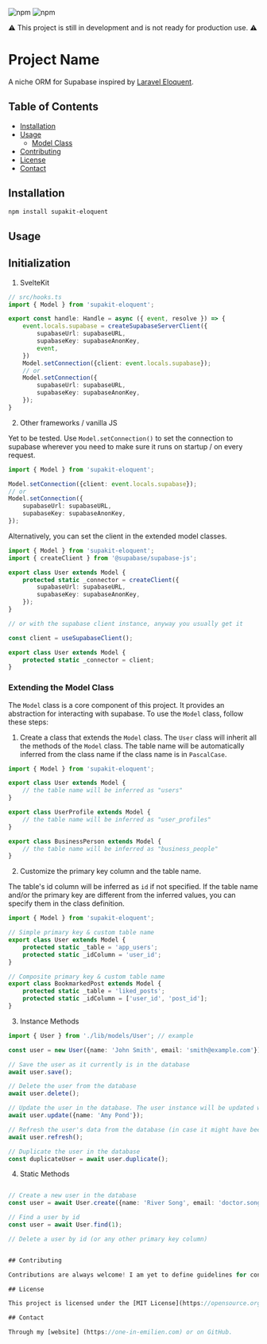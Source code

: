 ![npm](https://img.shields.io/npm/v/supakit-eloquent)
![npm](https://img.shields.io/npm/dy/:packageName)

⚠️ This project is still in development and is not ready for production use. ⚠️


# Project Name

A niche ORM for Supabase inspired by [Laravel Eloquent](https://laravel.com/docs/10.x/eloquent).

## Table of Contents

- [Installation](#installation)
- [Usage](#usage)
  - [Model Class](#model-class)
- [Contributing](#contributing)
- [License](#license)
- [Contact](#contact)

## Installation

```bash
npm install supakit-eloquent
```

## Usage

## Initialization

1. SvelteKit

```typescript
// src/hooks.ts
import { Model } from 'supakit-eloquent';

export const handle: Handle = async ({ event, resolve }) => {
    event.locals.supabase = createSupabaseServerClient({
        supabaseUrl: supabaseURL,
        supabaseKey: supabaseAnonKey,
        event,
    })
    Model.setConnection({client: event.locals.supabase});
    // or
    Model.setConnection({
        supabaseUrl: supabaseURL,
        supabaseKey: supabaseAnonKey,
    });
}
```

2. Other frameworks / vanilla JS

Yet to be tested. Use `Model.setConnection()` to set the connection to supabase wherever you
need to make sure it runs on startup / on every request.

```typescript
import { Model } from 'supakit-eloquent';

Model.setConnection({client: event.locals.supabase});
// or
Model.setConnection({
    supabaseUrl: supabaseURL,
    supabaseKey: supabaseAnonKey,
});

```

Alternatively, you can set the client in the extended model classes.

```typescript
import { Model } from 'supakit-eloquent';
import { createClient } from '@supabase/supabase-js';

export class User extends Model {
    protected static _connector = createClient({
        supabaseUrl: supabaseURL,
        supabaseKey: supabaseAnonKey,
    });
}

// or with the supabase client instance, anyway you usually get it

const client = useSupabaseClient();

export class User extends Model {
    protected static _connector = client;
}

```

### Extending the Model Class

The `Model` class is a core component of this project. It provides an abstraction for interacting with supabase. To use the `Model` class, follow these steps:

1. Create a class that extends the `Model` class.
The `User` class will inherit all the methods of the `Model` class. 
The table name will be automatically inferred from the class name if the class name is in `PascalCase`.

```typescript
import { Model } from 'supakit-eloquent';

export class User extends Model {
    // the table name will be inferred as "users"
}

export class UserProfile extends Model {
    // the table name will be inferred as "user_profiles"
}

export class BusinessPerson extends Model {
    // the table name will be inferred as "business_people"
}
```

2. Customize the primary key column and the table name. 

The table's id column will be inferred as `id` if not specified.
If the table name and/or the primary key are different from the inferred values, you can specify them in the class definition.

```typescript
import { Model } from 'supakit-eloquent';

// Simple primary key & custom table name
export class User extends Model {
    protected static _table = 'app_users';
    protected static _idColumn = 'user_id';
}

// Composite primary key & custom table name
export class BookmarkedPost extends Model {
    protected static _table = 'liked_posts';
    protected static _idColumn = ['user_id', 'post_id'];
}
```

3. Instance Methods

```typescript
import { User } from './lib/models/User'; // example

const user = new User({name: 'John Smith', email: 'smith@example.com'});

// Save the user as it currently is in the database
await user.save();

// Delete the user from the database
await user.delete();

// Update the user in the database. The user instance will be updated with the new data.
await user.update({name: 'Amy Pond'}); 

// Refresh the user's data from the database (in case it might have been updated by another process/source)
await user.refresh();

// Duplicate the user in the database
const duplicateUser = await user.duplicate();
```

4. Static Methods

```typescript

// Create a new user in the database
const user = await User.create({name: 'River Song', email: 'doctor.song@tardis.net'});

// Find a user by id
const user = await User.find(1);

// Delete a user by id (or any other primary key column)


## Contributing

Contributions are always welcome! I am yet to define guidelines for contributing to this project. In the meantime, feel free to open an issue or a pull request.

## License

This project is licensed under the [MIT License](https://opensource.org/licenses/MIT).

## Contact

Through my [website] (https://one-in-emilien.com) or on GitHub.
